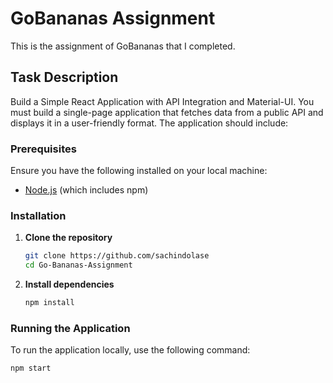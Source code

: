# GoBananas Assignment

This is the assignment of GoBananas that I completed.

## Task Description

Build a Simple React Application with API Integration and Material-UI. You must build a single-page application that fetches data from a public API and displays it in a user-friendly format. The application should include:


### Prerequisites

Ensure you have the following installed on your local machine:

- [Node.js](https://nodejs.org/) (which includes npm)

### Installation

1. **Clone the repository**

    ```bash
    git clone https://github.com/sachindolase
    cd Go-Bananas-Assignment
    ```

2. **Install dependencies**

    ```bash
    npm install
    ```

### Running the Application

To run the application locally, use the following command:

```bash
npm start


